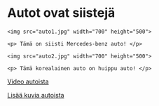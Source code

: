 <!DOCTYPE html>
<html lang="fi">
<head>	
   <meta charset="utf-8"/>
   <title> Autot </title>
</head> 

<body>

<h1> Autot ovat siistejä </h1>

    <img src="auto1.jpg" width="700" height="500"> 

    <p> Tämä on siisti Mercedes-benz auto! </p>

    <img src="auto2.jpg" width="700" height="500">

    <p> Tämä korealainen auto on huippu auto! </p>

<a href="alasivu1.html"> Video autoista </a> <br>

<a href="alasivu1.html"> Lisää kuvia autoista </a>

</body>

</html>

